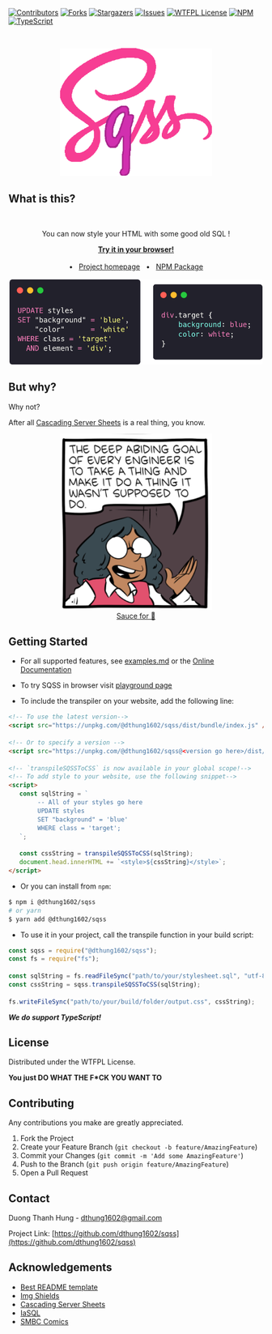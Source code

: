 <!-- README template from https://github.com/dthung1602/sqss -->


[![Contributors][contributors-shield]][contributors-url]
[![Forks][forks-shield]][forks-url]
[![Stargazers][stars-shield]][stars-url]
[![Issues][issues-shield]][issues-url]
[![WTFPL License][license-shield]][license-url]
[![NPM][npm-shield]][npm-url]
[![TypeScript][typescript-shield]][npm-url]

<!-- PROJECT LOGO -->
<br />
<p align="center">
    <img src="docs/img/logo3.png" alt="SQSS" width="300">
</p>


<!-- ABOUT THE PROJECT -->
## What is this?

<br />
<div align="center">
    <p>You can now style your HTML with some good old SQL !</p>
    <a href="https://dthung1602.github.io/sqss/playground.html" target="_blank"><b>Try it in your browser!</b></a>
    <br />    
    <br />    
    • &nbsp; <a href="https://dthung1602.github.io/sqss/" target="_blank">Project homepage</a>
    &nbsp; • &nbsp;
    <a href="https://www.npmjs.com/package/@dthung1602/sqss" target="_blank">NPM Package</a>
    <br />
    <br />
    <img src="docs/img/demo.png" width="500" />
</div>

## But why?

Why not?

After all [Cascading Server Sheets](https://dev.to/thormeier/dont-try-this-at-home-css-as-the-backend-what-3oih) is a
real thing, you know.

<p align="center">
    <img src="docs/img/comic.png" width="300"/>
    <br />
    <a href="https://www.smbc-comics.com/comic/qc" target="_blank">Sauce for 🍝</a>
</p>


<!-- GETTING STARTED -->
## Getting Started

- For all supported features, see [examples.md](https://github.com/dthung1602/sqss/blob/master/example.md) or the 
[Online Documentation](https://dthung1602.github.io/sqss/documentation.html#supported-features)

- To try SQSS in browser visit [playground page](https://dthung1602.github.io/sqss/playground.html)

- To include the transpiler on your website, add the following line:

```html
<!-- To use the latest version-->
<script src="https://unpkg.com/@dthung1602/sqss/dist/bundle/index.js" />

<!-- Or to specify a version -->
<script src="https://unpkg.com/@dthung1602/sqss@<version go here>/dist/bundle/index.js" />

<!-- `transpileSQSSToCSS` is now available in your global scope!-->
<!-- To add style to your website, use the following snippet-->
<script>
   const sqlString = `
        -- All of your styles go here
        UPDATE styles
        SET "background" = 'blue'
        WHERE class = 'target';
   `;
   
   const cssString = transpileSQSSToCSS(sqlString);
   document.head.innerHTML += `<style>${cssString}</style>`;
</script>
```

- Or you can install from `npm`:

```bash
$ npm i @dthung1602/sqss
# or yarn
$ yarn add @dthung1602/sqss
```

- To use it in your project, call the transpile function in your build script:

```js
const sqss = require("@dthung1602/sqss");
const fs = require("fs");

const sqlString = fs.readFileSync("path/to/your/stylesheet.sql", "utf-8");
const cssString = sqss.transpileSQSSToCSS(sqlString);

fs.writeFileSync("path/to/your/build/folder/output.css", cssString);
```

**_We do support TypeScript!_**

<!-- LICENSE -->
## License

Distributed under the WTFPL License.

**You just DO WHAT THE F*CK YOU WANT TO**


<!-- CONTRIBUTING -->
## Contributing

Any contributions you make are greatly appreciated.

1. Fork the Project
2. Create your Feature Branch (`git checkout -b feature/AmazingFeature`)
3. Commit your Changes (`git commit -m 'Add some AmazingFeature'`)
4. Push to the Branch (`git push origin feature/AmazingFeature`)
5. Open a Pull Request






<!-- CONTACT -->
## Contact

Duong Thanh Hung - [dthung1602@gmail.com](mailto:dthung1602@gmail.com)

Project Link: [https://github.com/dthung1602/sqss](https://github.com/dthung1602/sqss)



<!-- ACKNOWLEDGEMENTS -->
## Acknowledgements
* [Best README template](https://github.com/othneildrew/Best-README-Template)
* [Img Shields](https://shields.io)
* [Cascading Server Sheets](https://dev.to/thormeier/dont-try-this-at-home-css-as-the-backend-what-3oih)
* [IaSQL](https://iasql.com/)
* [SMBC Comics](https://www.smbc-comics.com/comic/qc)






<!-- MARKDOWN LINKS & IMAGES -->
<!-- https://www.markdownguide.org/basic-syntax/#reference-style-links -->
[contributors-shield]: https://img.shields.io/github/contributors/dthung1602/sqss.svg?style=flat-square
[contributors-url]: https://github.com/dthung1602/sqss/graphs/contributors
[forks-shield]: https://img.shields.io/github/forks/dthung1602/sqss.svg?style=flat-square
[forks-url]: https://github.com/dthung1602/sqss/network/members
[stars-shield]: https://img.shields.io/github/stars/dthung1602/sqss.svg?style=flat-square
[stars-url]: https://github.com/dthung1602/sqss/stargazers
[issues-shield]: https://img.shields.io/github/issues/dthung1602/sqss.svg?style=flat-square
[issues-url]: https://github.com/dthung1602/sqss/issues
[license-shield]: https://img.shields.io/github/license/dthung1602/sqss.svg?style=flat-square
[license-url]: https://github.com/dthung1602/sqss/blob/master/LICENSE
[typescript-shield]: https://img.shields.io/npm/types/@dthung1602/sqss?style=flat-square
[npm-url]: https://www.npmjs.com/package/@dthung1602/sqss
[npm-shield]: https://img.shields.io/npm/v/@dthung1602/sqss?style=flat-square
